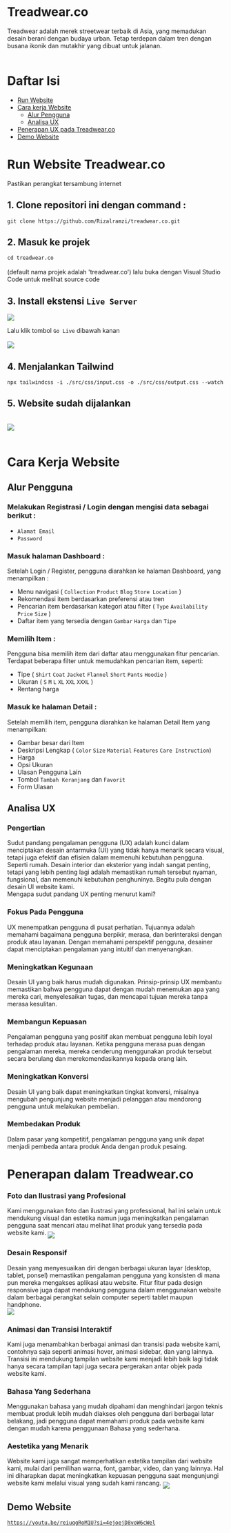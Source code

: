 # Treadwear.co
Treadwear adalah merek streetwear terbaik di Asia, yang memadukan desain berani dengan budaya urban. Tetap terdepan dalam tren dengan busana ikonik dan mutakhir yang dibuat untuk jalanan.
<br>
<br>

# Daftar Isi

* <a href="https://github.com/Rizalramzi/treadwear.co?tab=readme-ov-file#run-website-treadwearco">Run Website</a>
* <a href="https://github.com/Rizalramzi/treadwear.co?tab=readme-ov-file#cara-kerja-website">Cara kerja Website</a>
  + <a href="https://github.com/Rizalramzi/treadwear.co?tab=readme-ov-file#alur-pengguna">Alur Pengguna</a>
  + <a href="https://github.com/Rizalramzi/treadwear.co?tab=readme-ov-file#analisa-ux">Analisa UX</a>
* <a href="https://github.com/Rizalramzi/treadwear.co?tab=readme-ov-file#penerapan-dalam-treadwearco">Penerapan UX pada Treadwear.co</a>
* <a href="https://github.com/Rizalramzi/treadwear.co?tab=readme-ov-file#demo-website">Demo Website</a>

# Run Website Treadwear.co
Pastikan perangkat tersambung internet
## 1. Clone repositori ini dengan command :
`git clone https://github.com/Rizalramzi/treadwear.co.git`

## 2. Masuk ke projek
`cd treadwear.co` <br> <br>
(default nama projek adalah 'treadwear.co') lalu buka dengan Visual Studio Code untuk melihat source code

## 3. Install ekstensi `Live Server`
<img src="https://github.com/Rizalramzi/treadwear.co/blob/arka/src/assets/readme/live-server.png" align="middle" width="desired width" height="desired heigh"> <br>

Lalu klik tombol `Go Live` dibawah kanan <br> <br>
<img src="https://github.com/Rizalramzi/treadwear.co/blob/arka/src/assets/readme/start.png" align="middle" width="desired width" height="desired heigh">

## 4. Menjalankan Tailwind
`npx tailwindcss -i ./src/css/input.css -o ./src/css/output.css --watch`

## 5. Website sudah dijalankan
<br>
<img src="https://github.com/Rizalramzi/treadwear.co/blob/arka/src/assets/readme/website.png" align="middle" width="desired width" height="desired heigh">

<br>
<br>

# Cara Kerja Website
## Alur Pengguna
### Melakukan Registrasi / Login dengan mengisi data sebagai berikut : <br>
- `Alamat Email`
- `Password`

### Masuk halaman Dashboard : <br>
Setelah Login / Register, pengguna diarahkan ke halaman Dashboard, yang menampilkan : 
- Menu navigasi ( `Collection` `Product` `Blog` `Store Location` )
- Rekomendasi item berdasarkan preferensi atau tren
- Pencarian item berdasarkan kategori atau filter ( `Type` `Availability` `Price` `Size` )
- Daftar item yang tersedia dengan `Gambar` `Harga` dan `Tipe`

### Memilih Item : <br>
Pengguna bisa memilih item dari daftar atau menggunakan fitur pencarian. <br>
Terdapat beberapa filter untuk memudahkan pencarian item, seperti:
- Tipe ( `Shirt` `Coat` `Jacket` `Flannel` `Short` `Pants` `Hoodie` )
- Ukuran ( `S` `M` `L` `XL` `XXL` `XXXL` )
- Rentang harga

### Masuk ke halaman Detail : <br>
Setelah memilih item, pengguna diarahkan ke halaman Detail Item yang menampilkan:
- Gambar besar dari Item
- Deskripsi Lengkap ( `Color` `Size` `Material` `Features` `Care Instruction`)
- Harga
- Opsi Ukuran
- Ulasan Pengguna Lain
- Tombol `Tambah Keranjang` dan `Favorit`
- Form Ulasan

## Analisa UX
### Pengertian
Sudut pandang pengalaman pengguna (UX) adalah kunci dalam menciptakan desain antarmuka (UI) yang tidak hanya menarik secara visual, tetapi juga efektif dan efisien dalam memenuhi kebutuhan pengguna. Seperti rumah. Desain interior dan eksterior yang indah sangat penting, tetapi yang lebih penting lagi adalah memastikan rumah tersebut nyaman, fungsional, dan memenuhi kebutuhan penghuninya. Begitu pula dengan desain UI website kami. <br>
Mengapa sudut pandang UX penting menurut kami?

### Fokus Pada Pengguna
UX menempatkan pengguna di pusat perhatian. Tujuannya adalah memahami bagaimana pengguna berpikir, merasa, dan berinteraksi dengan produk atau layanan. Dengan memahami perspektif pengguna, desainer dapat menciptakan pengalaman yang intuitif dan menyenangkan.

### Meningkatkan Kegunaan
Desain UI yang baik harus mudah digunakan. Prinsip-prinsip UX membantu memastikan bahwa pengguna dapat dengan mudah menemukan apa yang mereka cari, menyelesaikan tugas, dan mencapai tujuan mereka tanpa merasa kesulitan.

### Membangun Kepuasan
Pengalaman pengguna yang positif akan membuat pengguna lebih loyal terhadap produk atau layanan. Ketika pengguna merasa puas dengan pengalaman mereka, mereka cenderung menggunakan produk tersebut secara berulang dan merekomendasikannya kepada orang lain.

### Meningkatkan Konversi 
Desain UI yang baik dapat meningkatkan tingkat konversi, misalnya mengubah pengunjung website menjadi pelanggan atau mendorong pengguna untuk melakukan pembelian.

### Membedakan Produk
Dalam pasar yang kompetitif, pengalaman pengguna yang unik dapat menjadi pembeda antara produk Anda dengan produk pesaing.

# Penerapan dalam Treadwear.co
### Foto dan Ilustrasi yang Profesional
Kami menggunakan foto dan ilustrasi yang professional, hal ini selain untuk mendukung visual dan estetika namun juga meningkatkan pengalaman pengguna saat mencari atau melihat lihat produk yang tersedia pada website kami.
<img src="https://github.com/Rizalramzi/treadwear.co/blob/arka/src/assets/readme/ux-1.png" align="middle" width="desired width" height="desired heigh">

### Desain Responsif
Desain yang menyesuaikan diri dengan berbagai ukuran layar (desktop, tablet, ponsel) memastikan pengalaman pengguna yang konsisten di mana pun mereka mengakses aplikasi atau website. Fitur fitur pada design responsive juga dapat mendukung pengguna dalam menggunakan website dalam berbagai perangkat selain computer seperti tablet maupun handphone. <br>
<img src="https://github.com/Rizalramzi/treadwear.co/blob/arka/src/assets/readme/ux-2.png" align="middle" width="desired width" height="desired heigh">

### Animasi dan Transisi Interaktif
Kami juga menambahkan berbagai animasi dan transisi pada website kami, contohnya saja seperti animasi hover, animasi sidebar, dan yang lainnya. Transisi ini mendukung tampilan website kami menjadi lebih baik lagi tidak hanya secara tampilan tapi juga secara pergerakan antar objek pada website kami.

### Bahasa Yang Sederhana
Menggunakan bahasa yang mudah dipahami dan menghindari jargon teknis membuat produk lebih mudah diakses oleh pengguna dari berbagai latar belakang, jadi pengguna dapat memahami produk pada website kami dengan mudah karena penggunaan Bahasa yang sederhana.


### Aestetika yang Menarik
Website kami juga sangat memperhatikan estetika tampilan dari website kami, mulai dari pemilihan warna, font, gambar, video, dan yang lainnya. Hal ini diharapkan dapat meningkatkan kepuasan pengguna saat mengunjungi website kami melalui visual yang sudah kami rancang.
<img src="https://github.com/Rizalramzi/treadwear.co/blob/arka/src/assets/readme/ux-3.png" align="middle" width="desired width" height="desired heigh">

## Demo Website
<a href="https://youtu.be/reiuqgRoM1U?si=4ejoejD8voW6cWel">`https://youtu.be/reiuqgRoM1U?si=4ejoejD8voW6cWel`</a>


